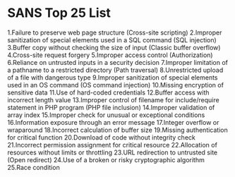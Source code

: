 # SANS Top 25 List

1.Failure to preserve web page structure (Cross-site scripting)
2.Improper sanitization of special elements used in a SQL command (SQL injection)
3.Buffer copy without checking the size of input (Classic buffer overflow)
4.Cross-site request forgery
5.Improper access control (Authorization)
6.Reliance on untrusted inputs in a security decision
7.Improper limitation of a pathname to a restricted directory (Path traversal)
8.Unrestricted upload of a file with dangerous type
9.Improper sanitization of special elements used in an OS command (OS command injection)
10.Missing encryption of sensitive data
11.Use of hard-coded credentials
12.Buffer access with incorrect length value
13.Improper control of filename for include/require statement in PHP program (PHP file inclusion)
14.Improper validation of array index
15.Improper check for unusual or exceptional conditions
16.Information exposure through an error message
17.Integer overflow or wraparound
18.Incorrect calculation of buffer size
19.Missing authentication for critical function
20.Download of code without integrity check
21.Incorrect permission assignment for critical resource
22.Allocation of resources without limits or throttling
23.URL redirection to untrusted site (Open redirect)
24.Use of a broken or risky cryptographic algorithm
25.Race condition
